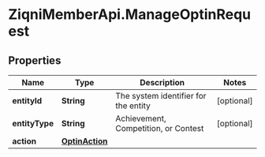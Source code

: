 # ZiqniMemberApi.ManageOptinRequest

## Properties

Name | Type | Description | Notes
------------ | ------------- | ------------- | -------------
**entityId** | **String** | The system identifier for the entity | [optional] 
**entityType** | **String** | Achievement, Competition, or Contest  | [optional] 
**action** | [**OptinAction**](OptinAction.md) |  | 


